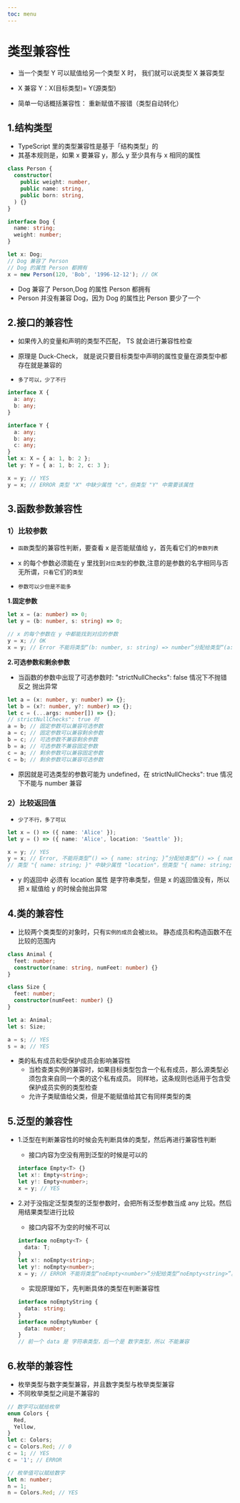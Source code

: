 ```yaml
---
toc: menu
---
```


# 类型兼容性

- 当一个类型 Y 可以赋值给另一个类型 X 时， 我们就可以说类型 X 兼容类型

- X 兼容 Y：X(目标类型)= Y(源类型)

- 简单一句话概括兼容性： 重新赋值不报错（类型自动转化）

## 1.结构类型

- TypeScript 里的类型兼容性是基于「结构类型」的
- 其基本规则是，如果 x 要兼容 y，那么 y 至少具有与 x 相同的属性

```ts
class Person {
  constructor(
    public weight: number,
    public name: string,
    public born: string,
  ) {}
}

interface Dog {
  name: string;
  weight: number;
}

let x: Dog;
// Dog 兼容了 Person
// Dog 的属性 Person 都拥有
x = new Person(120, 'Bob', '1996-12-12'); // OK
```

- Dog 兼容了 Person,Dog 的属性 Person 都拥有
- Person 并没有兼容 Dog，因为 Dog 的属性比 Person 要少了一个

## 2.接口的兼容性

- 如果传入的变量和声明的类型不匹配， TS 就会进行兼容性检查
- 原理是 Duck-Check， 就是说只要目标类型中声明的属性变量在源类型中都存在就是兼容的

- `多了可以，少了不行`

```ts
interface X {
  a: any;
  b: any;
}

interface Y {
  a: any;
  b: any;
  c: any;
}
let x: X = { a: 1, b: 2 };
let y: Y = { a: 1, b: 2, c: 3 };

x = y; // YES
y = x; // ERROR 类型 "X" 中缺少属性 "c"，但类型 "Y" 中需要该属性
```

## 3.函数参数兼容性

### 1）比较参数

- `函数`类型的兼容性判断，要查看 x 是否能赋值给 y，首先看它们的`参数列表`

- x 的每个参数必须能在 y 里找到`对应类型`的参数,注意的是参数的名字相同与否无所谓，`只看`它们的`类型`

- `参数可以少但是不能多`

**1.固定参数**

```ts
let x = (a: number) => 0;
let y = (b: number, s: string) => 0;

// x 的每个参数在 y 中都能找到对应的参数
y = x; // OK
x = y; // Error 不能将类型“(b: number, s: string) => number”分配给类型“(a: number) => number”。
```

**2.可选参数和剩余参数**

- 当函数的参数中出现了可选参数时: "strictNullChecks": false 情况下不抛错 反之 抛出异常

```ts
let a = (x: number, y: number) => {};
let b = (x?: number, y?: number) => {};
let c = (...args: number[]) => {};
// strictNullChecks": true 时
a = b; // 固定参数可以兼容可选参数
a = c; // 固定参数可以兼容剩余参数
b = c; // 可选参数不兼容剩余参数
b = a; // 可选参数不兼容固定参数
c = a; // 剩余参数可以兼容固定参数
c = b; // 剩余参数可以兼容可选参数
```

- 原因就是可选类型的参数可能为 undefined，在 strictNullChecks": true 情况下不能与 number 兼容

### 2）比较返回值

- `少了不行，多了可以`

```ts
let x = () => ({ name: 'Alice' });
let y = () => ({ name: 'Alice', location: 'Seattle' });

x = y; // YES
y = x; // Error, 不能将类型“() => { name: string; }”分配给类型“() => { name: string; location: string; }”。
// 类型 "{ name: string; }" 中缺少属性 "location"，但类型 "{ name: string; location: string; }" 中需要该属性。
```

- y 的返回中 必须有 location 属性 是字符串类型，但是 x 的返回值没有，所以 把 x 赋值给 y 的时候会抛出异常

## 4.类的兼容性

- 比较两个类类型的对象时，只有`实例的成员`会被`比较`。 静态成员和构造函数不在比较的范围内

```ts
class Animal {
  feet: number;
  constructor(name: string, numFeet: number) {}
}

class Size {
  feet: number;
  constructor(numFeet: number) {}
}

let a: Animal;
let s: Size;

a = s; // YES
s = a; // YES
```

- 类的私有成员和受保护成员会影响兼容性
  - 当检查类实例的兼容时，如果目标类型包含一个私有成员，那么源类型必须包含来自同一个类的这个私有成员。 同样地，这条规则也适用于包含受保护成员实例的类型检查
  - 允许子类赋值给父类，但是不能赋值给其它有同样类型的类

## 5.泛型的兼容性

- 1.泛型在判断兼容性的时候会先判断具体的类型，然后再进行兼容性判断

  - 接口内容为空没有用到泛型的时候是可以的

  ```ts
  interface Empty<T> {}
  let x!: Empty<string>;
  let y!: Empty<number>;
  x = y; // YES
  ```

- 2.对于没指定泛型类型的泛型参数时，会把所有泛型参数当成 any 比较。然后用结果类型进行比较

  - 接口内容不为空的时候不可以

  ```ts
  interface noEmpty<T> {
    data: T;
  }
  let x!: noEmpty<string>;
  let y!: noEmpty<number>;
  x = y; // ERROR 不能将类型“noEmpty<number>”分配给类型“noEmpty<string>”。
  ```

  - 实现原理如下，先判断具体的类型在判断兼容性

  ```ts
  interface noEmptyString {
    data: string;
  }
  interface noEmptyNumber {
    data: number;
  }
  // 前一个 data 是 字符串类型，后一个是 数字类型，所以 不能兼容
  ```

## 6.枚举的兼容性

- 枚举类型与数字类型兼容，并且数字类型与枚举类型兼容
- 不同枚举类型之间是不兼容的

```ts
// 数字可以赋给枚举
enum Colors {
  Red,
  Yellow,
}
let c: Colors;
c = Colors.Red; // 0
c = 1; // YES
c = '1'; // ERROR

// 枚举值可以赋给数字
let n: number;
n = 1;
n = Colors.Red; // YES
```
